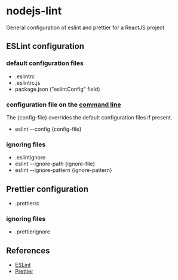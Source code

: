 # nodejs-lint
General configuration of eslint and prettier for a ReactJS project

## ESLint configuration

### default configuration files

- .eslintrc
- .eslintrc.js
- package.json ("eslintConfig" field)

### configuration file on the [command line](https://eslint.org/docs/user-guide/command-line-interface)
The {config-file} overrides the default configuration files if present.

- eslint --config {config-file}

### ignoring files

- .eslintignore
- eslint --ignore-path {ignore-file}
- eslint --ignore-pattern {ignore-pattern}

## Prettier configuration

- .prettierrc

### ignoring files

- .prettierignore

## References

- [ESLint](https://eslint.org)
- [Prettier](https://prettier.io/)
